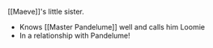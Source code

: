 [[Maeve]]'s little sister.
* Knows [[Master Pandelume]] well and calls him Loomie
* In a relationship with Pandelume!
